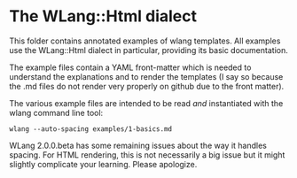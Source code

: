 # The WLang::Html dialect

This folder contains annotated examples of wlang templates. All examples use the WLang::Html dialect in particular, providing its basic documentation.

The example files contain a YAML front-matter which is needed to understand the explanations and to render the templates (I say so because the .md files do not render very properly on github due to the front matter).

The various example files are intended to be read *and* instantiated with the wlang command line tool:

    wlang --auto-spacing examples/1-basics.md

WLang 2.0.0.beta has some remaining issues about the way it handles spacing. For HTML rendering, this is not necessarily a big issue but it might slightly complicate your learning. Please apologize.

